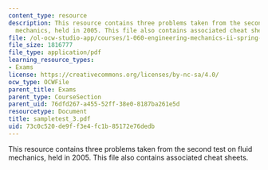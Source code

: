```yaml
---
content_type: resource
description: This resource contains three problems taken from the second test on fluid
  mechanics, held in 2005. This file also contains associated cheat sheets.
file: /ol-ocw-studio-app/courses/1-060-engineering-mechanics-ii-spring-2006/73c0c520de9ff3e4fc1b85172e76dedb_sampletest_3.pdf
file_size: 1816777
file_type: application/pdf
learning_resource_types:
- Exams
license: https://creativecommons.org/licenses/by-nc-sa/4.0/
ocw_type: OCWFile
parent_title: Exams
parent_type: CourseSection
parent_uid: 76dfd267-a455-52ff-38e0-8187ba261e5d
resourcetype: Document
title: sampletest_3.pdf
uid: 73c0c520-de9f-f3e4-fc1b-85172e76dedb
---
```

This resource contains three problems taken from the second test on fluid mechanics, held in 2005. This file also contains associated cheat sheets.